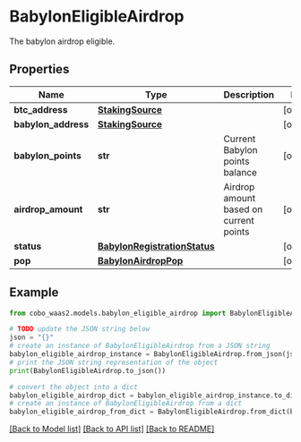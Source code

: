 # BabylonEligibleAirdrop

The babylon airdrop eligible.

## Properties

Name | Type | Description | Notes
------------ | ------------- | ------------- | -------------
**btc_address** | [**StakingSource**](StakingSource.md) |  | [optional] 
**babylon_address** | [**StakingSource**](StakingSource.md) |  | [optional] 
**babylon_points** | **str** | Current Babylon points balance | [optional] 
**airdrop_amount** | **str** | Airdrop amount based on current points | [optional] 
**status** | [**BabylonRegistrationStatus**](BabylonRegistrationStatus.md) |  | [optional] 
**pop** | [**BabylonAirdropPop**](BabylonAirdropPop.md) |  | [optional] 

## Example

```python
from cobo_waas2.models.babylon_eligible_airdrop import BabylonEligibleAirdrop

# TODO update the JSON string below
json = "{}"
# create an instance of BabylonEligibleAirdrop from a JSON string
babylon_eligible_airdrop_instance = BabylonEligibleAirdrop.from_json(json)
# print the JSON string representation of the object
print(BabylonEligibleAirdrop.to_json())

# convert the object into a dict
babylon_eligible_airdrop_dict = babylon_eligible_airdrop_instance.to_dict()
# create an instance of BabylonEligibleAirdrop from a dict
babylon_eligible_airdrop_from_dict = BabylonEligibleAirdrop.from_dict(babylon_eligible_airdrop_dict)
```
[[Back to Model list]](../README.md#documentation-for-models) [[Back to API list]](../README.md#documentation-for-api-endpoints) [[Back to README]](../README.md)


